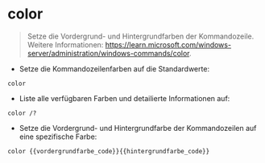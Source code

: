 # color

> Setze die Vordergrund- und Hintergrundfarben der Kommandozeile.
> Weitere Informationen: <https://learn.microsoft.com/windows-server/administration/windows-commands/color>.

- Setze die Kommandozeilenfarben auf die Standardwerte:

`color`

- Liste alle verfügbaren Farben und detailierte Informationen auf:

`color /?`

- Setze die Vordergrund- und Hintergrundfarbe der Kommandozeilen auf eine spezifische Farbe:

`color {{vordergrundfarbe_code}}{{hintergrundfarbe_code}}`

